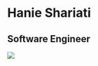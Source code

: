# Hanie Shariati
## Software Engineer<br>
<img src="https://media1.giphy.com/media/v1.Y2lkPTc5MGI3NjExbXFrb2R4ODhsbTJ6Nm45MHdkZ2hka2h0NzR5eTVuZHNmeTA5bWt5YiZlcD12MV9pbnRlcm5hbF9naWZfYnlfaWQmY3Q9Zw/ZVik7pBtu9dNS/giphy.webp">
